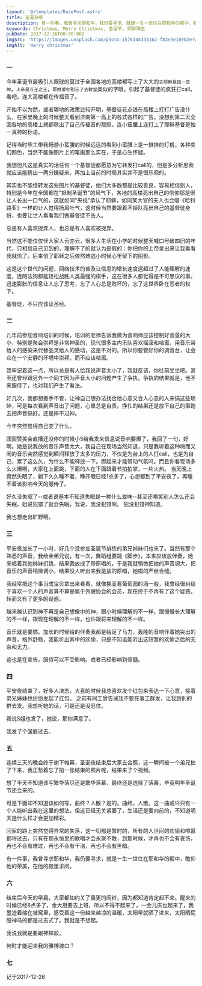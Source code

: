 ```yaml
---
layout: '@/templates/BasePost.astro'
title: 圣诞杂感
description: 有一件事，我曾寻求耶和华，我仍要寻求，就是一生一世住在耶和华的殿中，瞻仰他的荣美，在他的殿里求问。
keywords: Christmas, Merry Christmas, 圣诞节, 耶稣降生
pubDate: 2017-12-26T00:00:00Z
imgSrc: 'https://images.unsplash.com/photo-1576344333162-f83e5e18902e?w=800&auto=format&fit=crop&q=60&ixlib=rb-4.0.3&ixid=M3wxMjA3fDB8MHxzZWFyY2h8N3x8bWVycnklMjBjaHJpc3RtYXN8ZW58MHx8MHx8fDA%3D'
imgAlt: 'merry christmas'
---
```



### 一

今年圣诞节最吸引人眼球的莫过于全国各地的高楼都写上了大大的`主耶稣是独一真神`，`上帝是万王之王`，`耶稣爱你别忘了去教堂`类似的字眼，引起了基督徒的疯狂打call，看吧，连大高楼都在传福音了。

开始不以为然，或者哪地的政策比较开明，基督徒花点钱在高楼上打打广告没什么，在家里晚上的时候整天看到济南第一高上的各式各样的广告。没想到第二天全国各地的高楼上就都晾出了自己传福音的靓照。连小蛮腰上连打上了耶稣基督是独一真神的标语。

记得当时熊工带我畅游小蛮腰的时候远远的看到小蛮腰上是一排排的灯棍，各种变幻颜色，当然不能像图片上的笔画那么实在，于是心生怀疑。

我想但凡这是真实的话任何一个基督徒都愿意为它转发打call的，但是多分析思索就应该能猜出一两分嫌疑来，再加上当前的时局其实并不是很乐观的。

其实也不能怪转发这些图片的基督徒，他们大多数都是比较善良，容易相信别人，特别是今年在全国都在"抵制圣诞节"的风气下，各地的高楼亮出自己的信仰那是很让人长出一口气的，这就如同"央视"承认了耶稣，如同某大官的夫人也会唱《哈利路亚》一样的让人觉得扬眉吐气，这时候当然要跟着不掉队亮出自己的基督徒身份，也要让世人看看我们做基督徒不丢人。

总是有人喜欢捉弄人，也总是有人喜欢被捉弄。

当然这不能仅仅怪大家人云亦云，很多人生活在小学的时候整天喊口号破四旧的年代，只相信自己见到的，理解不了的就认为是假的：你把你的上帝拿出来让我看看我就信了。后来信了耶稣之后依然难逃小时候心里留下的阴影。

这是这个世代的问题，网络技术的普及让信息的增长速度远超过了人能理解的速度，连阿法狗都能轻松战胜人类最强的棋手，这在很多人都觉得是不可思议的事。迅速膨胀的信息让人忘了思考，忘了人心总是败坏的，忘了这世界卧在恶者的权下。

基督徒，不只应该读圣经。

### 二

几年前参加音响培训的时候，培训的老师告诉我做为音响师应该控制好音量的大小，特别是聚会崇拜是非常神圣的，现代很多主内乐队喜欢摇滚和喧嚣，用音乐带给人的感染来代替圣灵给人的感动，这是不对的。所以你要管好你的调音台，让会众在一个安静的环境中崇拜，而不应该喧嚣。

我牢记着这一点，所以总是有人给我说声音太小了，我就反诘，你往前坐坐吧。甚至还曾经跟另外一个同工因为声音大小的问题产生了争执。争执的结果就是，他不来服侍了，也对我们产生了看法。

好几次，我都想撒手不管，让神自己想办法找合他心意又合人心意的人来搞这些琐碎，可是每次看到声音出了问题，心里总是自责。挣扎的结果还是放下自己的事跑去把声音搞好。还是摔不过神。

今年突然觉得自己变了什么。

团契赞美会直播还没停的时候小S给我发来信息说音响要爆了，我回了一句，好啊。她是说我放的音乐声音太大，我自己在现场当然知道，只是我听着这种嗨而又闹的音乐突然感觉到瞬间释放了太多的压力，不仅是为台上的人打call，也是为自己，累了这么久，为什么不能释放一下。燃起来才能带动气氛吗。而且你看现场多么火爆啊，大家在上面跳，下面的人在下面跟着节拍拍掌，一片火热。
当天晚上竟然失眠了，躺下久久睡不着，睁开眼已经1点多了，心想都到了平安夜了，再睡不着该影响今天的服侍了。

好久没失眠了--或者说基本不知道失眠是一种什么滋味--甚至还嘲笑别人怎么还会失眠。姐说犯错了就会失眠，我说，我没犯错啊。
犯没犯错神知道。

我也想走出旷野啊。

### 三

平安夜加长了一小时，好几个没参加圣诞节排练的弟兄姊妹们也来了。当然有那个熟悉的声音，我给金弟兄说，有一次，舞蹈组要跳《脚步》，本来应该放伴奏，她来唱着其他姊妹们跳，结果我放成了带原唱的，于是我就稍微把她的声音调大，把音乐的声音稍微调小，结果没人听出来我是放的原唱，她唱的严丝合缝。

我经常把这个事当成宝贝拿出来看看，就像挪亚看葡萄园的酒一般，我曾经很纠结于喜欢一个人的声音算不算是属于外貌协会的会员，现在终于不再有了这个疑惑，转而又有了更多的疑惑。

越来越认识到神不再是自己想像中的神，跟小时候理解的不一样，跟慢慢长大理解的不一样，跟现在理解的不一样，也许跟将来理解的不一样。

音乐就是要燃。加长的时候给的伴奏我都是给足了马力，轰隆的音响伴着她突出的声音，格外舒畅，我能听出其中的欢愉，只是不知谁能听出这短暂的欢愉之后的无奈和无力。

这也是在宣告，服侍可以不受影响。或者已经影响到骨髓。

### 四

平安夜结束了，好多人决志，大喜的时候我总喜欢发个红包来表达一下心意，接着弟兄姊妹也纷纷发起了红包。
之前有同工曾告诫我不要在事工群发，让我到别的群去发。我想听她的话，可是还是没忍住。

我说S姐也发了，她说，那你满意了。

我发了个皱眉过去。

### 五

连续三天的晚会终于谢下帷幕，圣诞夜结束后大家去合照，这一瞬间被一个弟兄拍了下来，我正愁着忘了拍一张结束的照片呢，结果来了个视频。

想了半天不知道该写繁华落尽还是繁华落幕，最终还是选择了落幕，毕竟明年圣诞节还会来的。

可是下面却不知道该如何写，曲终？人散？是的。曲终。人散。这一曲或许只有一个人能听出我在这里的想法，但这已经无关紧要了，生活还是要向前的，不知道明天是什么样才会更加精彩。

回家的路上突然觉得异常的失落，这一切都是暂时的，所有的人世间的欢愉和喧嚣都将过去，只有在那永恒里的歌唱才会永聚不散，到那时候，才再也不会有哀伤，再也不会有难过，再也不会有干渴，再也不会有黑暗。

有一件事，我曾寻求耶和华，我仍要寻求，就是一生一世住在耶和华的殿中，瞻仰他的荣美，在他的殿里求问。

### 六

结束后今天的早晨，大家都如约关了晨更的闹铃，因为都知道肯定起不来。醒来的时候已经8点多了，金大厨要去上班，所以不得不起来了，一会儿庆也起来了，我墨迹着缩在被窝里，感受着这一份越来越凉的温暖，太阳早就晒了进来，太阳晒屁股神马的都是过去式了。我就是不想起。

我说我就是要跟神摔跤。

何时才能迎来我的雅博渡口？

### 七

记于2017-12-26